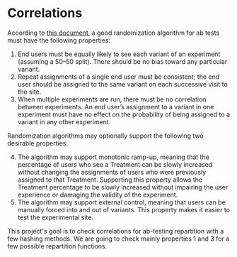 # Correlations

According to [this document](https://ai.stanford.edu/~ronnyk/2009controlledExperimentsOnTheWebSurvey.pdf), a good randomization algorithm for ab tests must have the following properties:

1. End users must be equally likely to see each variant of an experiment (assuming a 50–50 split). There should be no bias toward any particular variant.
2. Repeat assignments of a single end user must be consistent; the end user should be assigned to the same variant on each successive visit to the site.
3. When multiple experiments are run, there must be no correlation between experiments. An end user’s assignment to a variant in one experiment must have no effect on the probability of being assigned to a variant in any other experiment.

Randomization algorithms may optionally support the following two desirable properties:

4. The algorithm may support monotonic ramp-up, meaning that the percentage of users who see a Treatment can be slowly increased without changing the assignments of users who were previously assigned to that Treatment. Supporting this property allows the Treatment percentage to be slowly increased without impairing the user experience or damaging the validity of the experiment.
5. The algorithm may support external control, meaning that users can be manually forced into and out of variants. This property makes it easier to test the experimental site.

This project's goal is to check correlations for ab-testing repartition with a few hashing methods. We are going to check mainly properties 1 and 3 for a few possible repartition functions.
